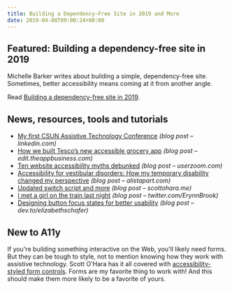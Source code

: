 ```yaml
---
title: Building a Dependency-Free Site in 2019 and More
date: 2019-04-08T09:00:24+00:00
---
```


## Featured: Building a dependency-free site in 2019

Michelle Barker writes about building a simple, dependency-free site. Sometimes, better accessibility means coming at it from another angle.

Read [Building a dependency-free site in 2019](https://css-irl.info/building-a-dependency-free-site/).

## News, resources, tools and tutorials

* [My first CSUN Assistive Technology Conference](https://www.linkedin.com/pulse/my-first-csun-assistive-technology-conference-rushana-doole/) _(blog post – linkedin.com)_
* [How we built Tesco’s new accessible grocery app](https://edit.theappbusiness.com/how-we-built-tescos-new-accessible-grocery-app-fccabfb05e72) _(blog post – edit.theappbusiness.com)_
* [Ten website accessibility myths debunked](https://www.userzoom.com/blog/10-web-accessibility-myths-debunked/) _(blog post – userzoom.com)_
* [Accessibility for vestibular disorders: How my temporary disability changed my perspective](https://alistapart.com/article/accessibility-for-vestibular) _(blog post – alistapart.com)_
* [Updated switch script and more](https://www.scottohara.me/note/2019/04/03/switch-script.html) _(blog post – scottohara.me)_
* [I met a girl on the train last night](https://twitter.com/ErynnBrook/status/1113861120240930816) _(blog post – twitter.com/ErynnBrook)_
* [Designing button focus states for better usability](https://dev.to/elizabethschafer/designing-button-focus-states-for-better-usability-gm2) _(blog post – dev.to/elizabethschafer)_

## New to A11y

If you're building something interactive on the Web, you'll likely need forms. But they can be tough to style, not to mention knowing how they work with assistive technology. Scott O'Hara has it all covered with [accessibility-styled form controls](https://scottaohara.github.io/a11y_styled_form_controls/). Forms are my favorite thing to work with! And this should make them more likely to be a favorite of yours.